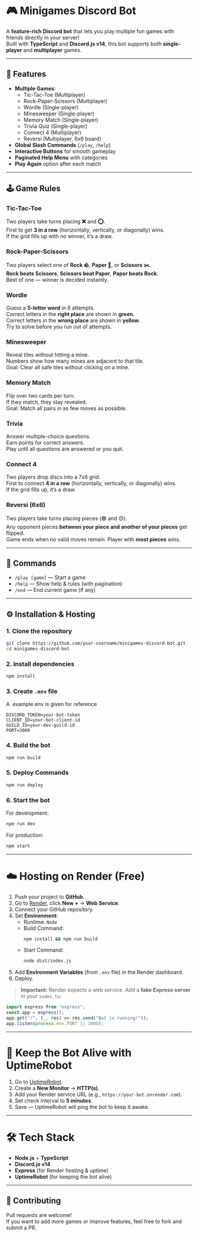 # 🎮 Minigames Discord Bot

A **feature-rich Discord bot** that lets you play multiple fun games with friends directly in your server!  
Built with **TypeScript** and **Discord.js v14**, this bot supports both **single-player** and **multiplayer** games.

---

## 🚀 Features

- **Multiple Games**:
  - Tic-Tac-Toe (Multiplayer)
  - Rock-Paper-Scissors (Multiplayer)
  - Wordle (Single-player)
  - Minesweeper (Single-player)
  - Memory Match (Single-player)
  - Trivia Quiz (Single-player)
  - Connect 4 (Multiplayer)
  - Reversi (Multiplayer, 6x6 board)
- **Global Slash Commands** (`/play`, `/help`)
- **Interactive Buttons** for smooth gameplay
- **Paginated Help Menu** with categories
- **Play Again** option after each match

---

## 🕹 Game Rules

### **Tic-Tac-Toe**
Two players take turns placing **❌** and **⭕**.  
First to get **3 in a row** (horizontally, vertically, or diagonally) wins.  
If the grid fills up with no winner, it’s a draw.

### **Rock-Paper-Scissors**
Two players select one of **Rock 🪨**, **Paper 📄**, or **Scissors ✂️**.  
**Rock beats Scissors**, **Scissors beat Paper**, **Paper beats Rock**.  
Best of one — winner is decided instantly.

### **Wordle**
Guess a **5-letter word** in 6 attempts.  
Correct letters in the **right place** are shown in **green**.  
Correct letters in the **wrong place** are shown in **yellow**.  
Try to solve before you run out of attempts.

### **Minesweeper**
Reveal tiles without hitting a mine.  
Numbers show how many mines are adjacent to that tile.  
Goal: Clear all safe tiles without clicking on a mine.

### **Memory Match**
Flip over two cards per turn.  
If they match, they stay revealed.  
Goal: Match all pairs in as few moves as possible.

### **Trivia**
Answer multiple-choice questions.  
Earn points for correct answers.  
Play until all questions are answered or you quit.

### **Connect 4**
Two players drop discs into a 7x6 grid.  
First to connect **4 in a row** (horizontally, vertically, or diagonally) wins.  
If the grid fills up, it’s a draw.

### **Reversi (6x6)**
Two players take turns placing pieces (🟣 and 🟡).  
Any opponent pieces **between your piece and another of your pieces** get flipped.  
Game ends when no valid moves remain. Player with **most pieces** wins.

---
## 📜 Commands

- `/play [game]` — Start a game
- `/help` — Show help & rules (with pagination)
- `/end` — End current game (if any)

---

## ⚙️ Installation & Hosting

### 1. Clone the repository
```bash
git clone https://github.com/your-username/minigames-discord-bot.git
cd minigames-discord-bot
```

### 2. Install dependencies
```bash
npm install
```

### 3. Create `.env` file

A .example.env is given for reference

```env
DISCORD_TOKEN=your-bot-token
CLIENT_ID=your-bot-client-id
GUILD_ID=your-dev-guild-id
PORT=3000
```

### 4. Build the bot
```bash
npm run build
```

### 5. Deploy Commands
```bash
npm run deploy
```

### 6. Start the bot
For development:
```bash
npm run dev
```
For production:
```bash
npm start
```

---

# ☁️ Hosting on Render (Free)

1. Push your project to **GitHub**.
2. Go to [Render](https://render.com/), click **New +** → **Web Service**.
3. Connect your GitHub repository.
4. Set **Environment**:  
   - Runtime: `Node`
   - Build Command:  
     ```bash
     npm install && npm run build
     ```
   - Start Command:  
     ```bash
     node dist/index.js
     ```
5. Add **Environment Variables** (from `.env` file) in the Render dashboard.
6. Deploy.  

> **Important:** Render expects a web service. Add a **fake Express server** in your `index.ts`:
```ts
import express from "express";
const app = express();
app.get("/", (_, res) => res.send("Bot is running!"));
app.listen(process.env.PORT || 3000);
```

---

# 🔄 Keep the Bot Alive with UptimeRobot

1. Go to [UptimeRobot](https://uptimerobot.com/).
2. Create a **New Monitor** → **HTTP(s)**.
3. Add your Render service URL (e.g., `https://your-bot.onrender.com`).
4. Set check interval to **5 minutes**.
5. Save — UptimeRobot will ping the bot to keep it awake.


---


# 🛠 Tech Stack

- **Node.js** + **TypeScript**
- **Discord.js v14**
- **Express** (for Render hosting & uptime)
- **UptimeRobot** (for keeping the bot alive)

---

## 🤝 Contributing

Pull requests are welcome!  
If you want to add more games or improve features, feel free to fork and submit a PR.

<!-- ---

## 📜 License

MIT License © 2025 Your Name -->
